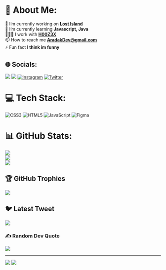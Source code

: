 # 💫 About Me:
🔭 I’m currently working on [**Lost Island**](https://lostisland.gq)<br>🌱 I’m currently learning **Javascript, Java**<br>🧑‍🤝‍🧑 I work with [**H00Z3X**](https://github.com/h00z3x)<br>📫 How to reach me **AradakDev@gmail.com**<br>⚡ Fun fact **I think im funny**


## 🌐 Socials:
[![](https://dcbadge.vercel.app/api/server/2rNE8rTrhP?style=flat)](https://discord.gg/2rNE8rTrhP) ![](https://dcbadge.vercel.app/api/shield/825757055981846560?theme=clean-inverted?style=flat) [![Instagram](https://img.shields.io/badge/Instagram-%23E4405F.svg?logo=Instagram&logoColor=white)](https://instagram.com/Arad._.ak) [![Twitter](https://img.shields.io/badge/Twitter-%231DA1F2.svg?logo=Twitter&logoColor=white)](https://twitter.com/Arad___ak) 

# 💻 Tech Stack:
![CSS3](https://img.shields.io/badge/css3-%231572B6.svg?style=for-the-badge&logo=css3&logoColor=white) ![HTML5](https://img.shields.io/badge/html5-%23E34F26.svg?style=for-the-badge&logo=html5&logoColor=white) ![JavaScript](https://img.shields.io/badge/javascript-%23323330.svg?style=for-the-badge&logo=javascript&logoColor=%23F7DF1E) 	![Figma](https://img.shields.io/badge/figma-%23F24E1E.svg?style=for-the-badge&logo=figma&logoColor=white)
# 📊 GitHub Stats:
![](https://github-readme-stats.vercel.app/api?username=Arad00ak&theme=react&hide_border=true&include_all_commits=false&count_private=false)<br/>
![](https://github-readme-streak-stats.herokuapp.com/?user=Arad00ak&theme=react&hide_border=true)<br/>
![](https://github-readme-stats.vercel.app/api/top-langs/?username=Arad00ak&theme=react&hide_border=true&include_all_commits=false&count_private=false&layout=compact)

## 🏆 GitHub Trophies
![](https://github-profile-trophy.vercel.app/?username=Arad00ak&theme=discord&no-frame=true&no-bg=true&margin-w=4)

## 🐦 Latest Tweet
[![](https://gtce.itsvg.in/api?username=Arad___ak)](https://github.com/VishwaGauravIn/github-twitter-card-embed)

### ✍️ Random Dev Quote
![](https://quotes-github-readme.vercel.app/api?type=horizontal&theme=dark)

---
![](https://komarev.com/ghpvc/?username=Arad00ak&style=flat)
<a href="https://lostisland.gq">
<img src="https://img.shields.io/website-up-down-green-red/http/shields.io.svg">
</a>

<!-- Proudly created with GPRM ( https://gprm.itsvg.in ) -->